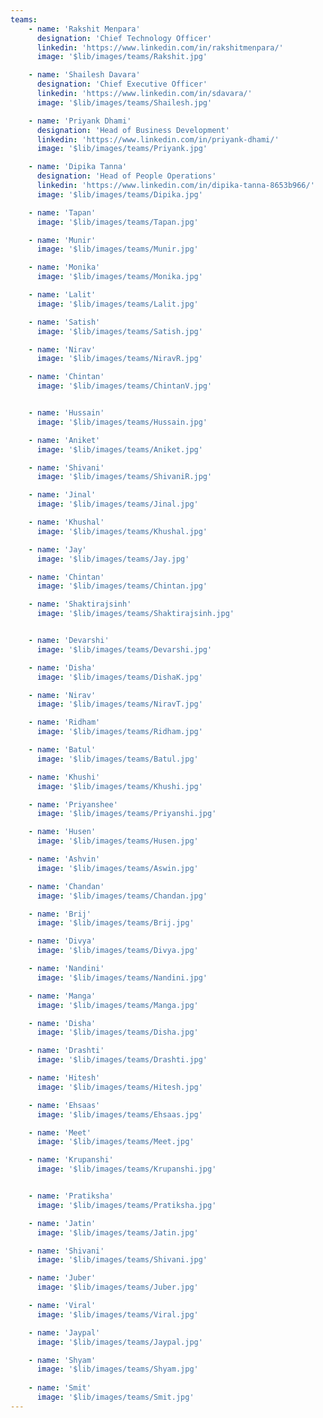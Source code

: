 ```yaml
---
teams:
    - name: 'Rakshit Menpara'
      designation: 'Chief Technology Officer'
      linkedin: 'https://www.linkedin.com/in/rakshitmenpara/'
      image: '$lib/images/teams/Rakshit.jpg'

    - name: 'Shailesh Davara'
      designation: 'Chief Executive Officer'
      linkedin: 'https://www.linkedin.com/in/sdavara/'
      image: '$lib/images/teams/Shailesh.jpg'

    - name: 'Priyank Dhami'
      designation: 'Head of Business Development'
      linkedin: 'https://www.linkedin.com/in/priyank-dhami/'
      image: '$lib/images/teams/Priyank.jpg'

    - name: 'Dipika Tanna'
      designation: 'Head of People Operations'
      linkedin: 'https://www.linkedin.com/in/dipika-tanna-8653b966/'
      image: '$lib/images/teams/Dipika.jpg'

    - name: 'Tapan'
      image: '$lib/images/teams/Tapan.jpg'

    - name: 'Munir'
      image: '$lib/images/teams/Munir.jpg'

    - name: 'Monika'
      image: '$lib/images/teams/Monika.jpg'

    - name: 'Lalit'
      image: '$lib/images/teams/Lalit.jpg'

    - name: 'Satish'
      image: '$lib/images/teams/Satish.jpg'

    - name: 'Nirav'
      image: '$lib/images/teams/NiravR.jpg'

    - name: 'Chintan'
      image: '$lib/images/teams/ChintanV.jpg'


    - name: 'Hussain'
      image: '$lib/images/teams/Hussain.jpg'

    - name: 'Aniket'
      image: '$lib/images/teams/Aniket.jpg'

    - name: 'Shivani'
      image: '$lib/images/teams/ShivaniR.jpg'

    - name: 'Jinal'
      image: '$lib/images/teams/Jinal.jpg'

    - name: 'Khushal'
      image: '$lib/images/teams/Khushal.jpg'

    - name: 'Jay'
      image: '$lib/images/teams/Jay.jpg'

    - name: 'Chintan'
      image: '$lib/images/teams/Chintan.jpg'

    - name: 'Shaktirajsinh'
      image: '$lib/images/teams/Shaktirajsinh.jpg'


    - name: 'Devarshi'
      image: '$lib/images/teams/Devarshi.jpg'

    - name: 'Disha'
      image: '$lib/images/teams/DishaK.jpg'

    - name: 'Nirav'
      image: '$lib/images/teams/NiravT.jpg'

    - name: 'Ridham'
      image: '$lib/images/teams/Ridham.jpg'

    - name: 'Batul'
      image: '$lib/images/teams/Batul.jpg'

    - name: 'Khushi'
      image: '$lib/images/teams/Khushi.jpg'

    - name: 'Priyanshee'
      image: '$lib/images/teams/Priyanshi.jpg'

    - name: 'Husen'
      image: '$lib/images/teams/Husen.jpg'

    - name: 'Ashvin'
      image: '$lib/images/teams/Aswin.jpg'

    - name: 'Chandan'
      image: '$lib/images/teams/Chandan.jpg'

    - name: 'Brij'
      image: '$lib/images/teams/Brij.jpg'

    - name: 'Divya'
      image: '$lib/images/teams/Divya.jpg'

    - name: 'Nandini'
      image: '$lib/images/teams/Nandini.jpg'

    - name: 'Manga'
      image: '$lib/images/teams/Manga.jpg'

    - name: 'Disha'
      image: '$lib/images/teams/Disha.jpg'

    - name: 'Drashti'
      image: '$lib/images/teams/Drashti.jpg'

    - name: 'Hitesh'
      image: '$lib/images/teams/Hitesh.jpg'

    - name: 'Ehsaas'
      image: '$lib/images/teams/Ehsaas.jpg'

    - name: 'Meet'
      image: '$lib/images/teams/Meet.jpg'

    - name: 'Krupanshi'
      image: '$lib/images/teams/Krupanshi.jpg'


    - name: 'Pratiksha'
      image: '$lib/images/teams/Pratiksha.jpg'

    - name: 'Jatin'
      image: '$lib/images/teams/Jatin.jpg'

    - name: 'Shivani'
      image: '$lib/images/teams/Shivani.jpg'

    - name: 'Juber'
      image: '$lib/images/teams/Juber.jpg'

    - name: 'Viral'
      image: '$lib/images/teams/Viral.jpg'

    - name: 'Jaypal'
      image: '$lib/images/teams/Jaypal.jpg'

    - name: 'Shyam'
      image: '$lib/images/teams/Shyam.jpg'
    
    - name: 'Smit'
      image: '$lib/images/teams/Smit.jpg'
---
```

